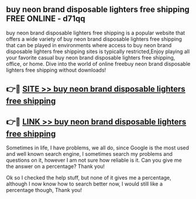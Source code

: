 ## buy neon brand disposable lighters free shipping FREE ONLINE - d71qq

buy neon brand disposable lighters free shipping is a popular website that offers a wide variety of buy neon brand disposable lighters free shipping that can be played in environments where access to buy neon brand disposable lighters free shipping sites is typically restricted,Enjoy playing all your favorite casual buy neon brand disposable lighters free shipping, office, or home. Dive into the world of online freebuy neon brand disposable lighters free shipping without downloads!

## 👉🔴 [SITE >> buy neon brand disposable lighters free shipping](http://news.freeplayer.one?title=buy_neon_brand_disposable_lighters_free_shipping&ref=FRRE)

## 👉🔴 [LINK >> buy neon brand disposable lighters free shipping](http://news.freeplayer.one?title=buy_neon_brand_disposable_lighters_free_shipping&ref=FREE)

Sometimes in life, I have problems, we all do, since Google is the most used and well known search engine, I sometimes search my problems and questions on it, however I am not sure how reliable is it. Can you give me the answer on a percentage? Thank you!

Ok so I checked the help stuff, but none of it gives me a percentage, although I now know how to search better now, I would still like a percentage though, Thank you!